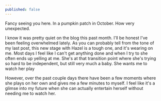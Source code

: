 ```yaml
---
published: false
---
```

Fancy seeing you here. In a pumpkin patch in October. How very unexpected. 

I know it was pretty quiet on the blog this past month. I'll be honest I've been feeling overwhelmed lately. As you can probably tell from the tone of my last post, this new stage with Hazel is a tough one, and it's wearing on me. Most days I feel like I can't get anything done and when I try to she often ends up yelling at me. She's at that transition point where she's trying so hard to be independent, but still very much a baby. She wants me to watch her play 

However, over the past couple days there have been a few moments where she plays on her own and gives me a few minutes to myself. I feel like it's a glimse into my future when she can actually entertain herself without needing me to watch her. 

